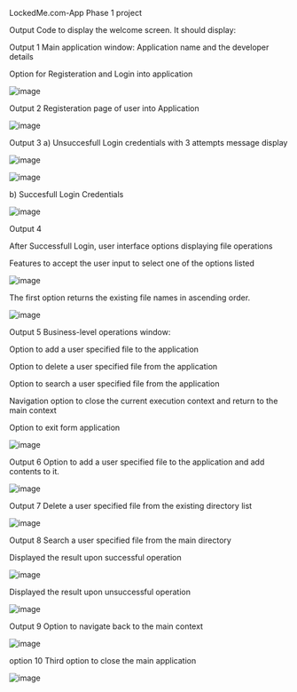 LockedMe.com-App
Phase 1 project

Output
Code to display the welcome screen. It should display:

Output 1
Main application window: Application name and the developer details

Option for Registeration and Login into application

![image](https://user-images.githubusercontent.com/61497097/113813550-c10d7680-978d-11eb-988a-828f51cf5d39.png)

Output 2
Registeration page of user into Application

![image](https://user-images.githubusercontent.com/61497097/113813687-fd40d700-978d-11eb-8247-c16f379df3bd.png)

Output 3
a) Unsuccesfull Login credentials with 3 attempts message display

   ![image](https://user-images.githubusercontent.com/61497097/113815002-22364980-9790-11eb-9e4b-83a4352f0efe.png)
   
   ![image](https://user-images.githubusercontent.com/61497097/113815017-27939400-9790-11eb-8d4c-2325256e1d5c.png)

    
b) Succesfull Login Credentials

   ![image](https://user-images.githubusercontent.com/61497097/113813829-4133dc00-978e-11eb-870e-21a1b6e299eb.png)

Output 4

After Successfull Login, user interface options displaying file operations

Features to accept the user input to select one of the options listed

![image](https://user-images.githubusercontent.com/61497097/113814067-b3a4bc00-978e-11eb-8fa8-e46b9fb45fb0.png)


The first option returns the existing file names in ascending order.

![image](https://user-images.githubusercontent.com/61497097/113814096-bf907e00-978e-11eb-8c73-54d9dea131c0.png)



Output 5
Business-level operations window:

Option to add a user specified file to the application

Option to delete a user specified file from the application

Option to search a user specified file from the application

Navigation option to close the current execution context and return to the main context

Option to exit form application

![image](https://user-images.githubusercontent.com/61497097/113814175-e18a0080-978e-11eb-9fe2-4a53cab88275.png)


Output 6
Option to add a user specified file to the application and add contents to it.

![image](https://user-images.githubusercontent.com/61497097/113814246-f5cdfd80-978e-11eb-9532-32642846d571.png)


Output 7
Delete a user specified file from the existing directory list

![image](https://user-images.githubusercontent.com/61497097/113814276-01b9bf80-978f-11eb-8100-2dd9a6c99b78.png)



Output 8
Search a user specified file from the main directory

Displayed the result upon successful operation

![image](https://user-images.githubusercontent.com/61497097/113814324-17c78000-978f-11eb-9487-f59ebb64a8ab.png)

Displayed the result upon unsuccessful operation

![image](https://user-images.githubusercontent.com/61497097/113814646-93c1c800-978f-11eb-8132-38cea5bc52be.png)


Output 9
Option to navigate back to the main context

![image](https://user-images.githubusercontent.com/61497097/113814679-a3411100-978f-11eb-83f6-8eaf36ae066b.png)

option 10
Third option to close the main application

![image](https://user-images.githubusercontent.com/61497097/113814711-afc56980-978f-11eb-89a3-840910dc9de8.png)

